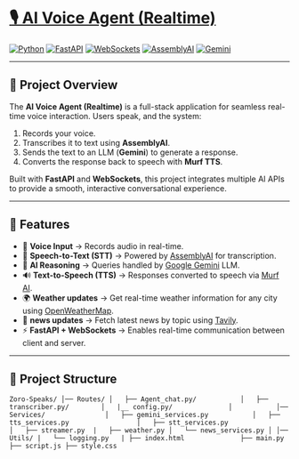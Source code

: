 # [🎙️ AI Voice Agent (Realtime)]((https://github.com/Maheswar-Sah00/Zoro-Speaks))
[![Python](https://img.shields.io/badge/-Python-3776AB?style=flat-square&logo=python&logoColor=white)](https://www.python.org/)
[![FastAPI](https://img.shields.io/badge/-FastAPI-009688?style=flat-square&logo=fastapi&logoColor=white)](https://fastapi.tiangolo.com/)
[![WebSockets](https://img.shields.io/badge/-WebSockets-000000?style=flat-square&logo=websocket&logoColor=white)](https://developer.mozilla.org/en-US/docs/Web/API/WebSockets_API)
[![AssemblyAI](https://img.shields.io/badge/-AssemblyAI-000000?style=flat-square&logo=assemblyai&logoColor=white)](https://www.assemblyai.com/)
[![Gemini](https://img.shields.io/badge/-Gemini-6CC24A?style=flat-square)](https://developers.google.com/)

---

## 📌 Project Overview

The **AI Voice Agent (Realtime)** is a full-stack application for seamless real-time voice interaction. Users speak, and the system:

1. Records your voice.
2. Transcribes it to text using **AssemblyAI**.
3. Sends the text to an LLM (**Gemini**) to generate a response.
4. Converts the response back to speech with **Murf TTS**.

Built with **FastAPI** and **WebSockets**, this project integrates multiple AI APIs to provide a smooth, interactive conversational experience.

---

## 🚀 Features

- 🎤 **Voice Input** → Records audio in real-time.  
- 📝 **Speech-to-Text (STT)** → Powered by [AssemblyAI](https://www.assemblyai.com/) for transcription.  
- 🧠 **AI Reasoning** → Queries handled by [Google Gemini](https://developers.google.com/) LLM.  
- 🔊 **Text-to-Speech (TTS)** → Responses converted to speech via [Murf AI](https://murf.ai/).  
- 🌍 **Weather updates** → Get real-time weather information for any city using [OpenWeatherMap](https://openweathermap.org/).   
- 📂 **news updates** → Fetch latest news by topic using [Tavily](https://tavily.com/).
- ⚡ **FastAPI + WebSockets** → Enables real-time communication between client and server.  

---

## 📂 Project Structure
`
Zoro-Speaks/
│── Routes/
│   ├── Agent_chat.py/          
│   ├── transcriber.py/       
│   |__ config.py/             
│          
│── Services/              
│   ├── gemini_services.py          
│   ├── tts_services.py                
│   ├── stt_services.py               
│   ├── streamer.py 
|   ├── weather.py
│   └── news_services.py
│
│── Utils/
|   └── logging.py  
|
├── index.html             
├── main.py             
├── script.js
├── style.css  
`
